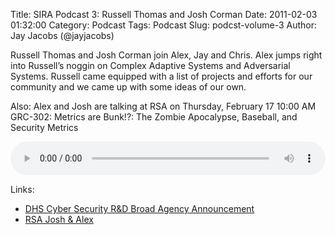 Title: SIRA Podcast 3: Russell Thomas and Josh Corman
Date:  2011-02-03 01:32:00
Category: Podcast
Tags: Podcast
Slug: podcst-volume-3
Author: Jay Jacobs (@jayjacobs)

Russell Thomas and Josh Corman join Alex, Jay and Chris. Alex jumps right into Russell’s noggin on Complex Adaptive Systems and Adversarial Systems. Russell came equipped with a list of projects and efforts for our community and we came up with some ideas of our own.

Also: Alex and Josh are talking at RSA on Thursday, February 17 10:00 AM
GRC-302: Metrics are Bunk!?: The Zombie Apocalypse, Baseball, and Security Metrics

<audio alt="SIRA Podcast Volume 3" preload="metadata" style="width:100%; margin:auto" controls="controls"><source src="https://www.societyinforisk.org/system/files/podcast/podcast3.mp3" type="audio/mp3"></audio>

Links: 

- [DHS Cyber Security R&D Broad Agency Announcement](https://www.fbo.gov/index?s=opportunity)
- [RSA Josh & Alex](https://cm.rsaconference.com/US11/catalog/modifySession.do?SESSION_ID=3148)